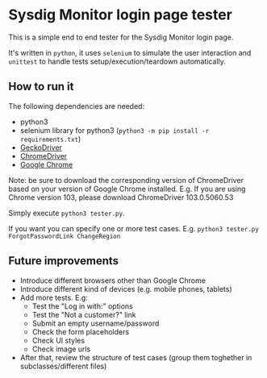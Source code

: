 # Sysdig Monitor login page tester
This is a simple end to end tester for the Sysdig Monitor login page.

It's written in `python`, it uses `selenium` to simulate the user interaction and `unittest` to handle tests setup/execution/teardown automatically.

## How to run it
The following dependencies are needed:
* python3
* selenium library for python3 (`python3 -m pip install -r requirements.txt`)
* [GeckoDriver](https://github.com/mozilla/geckodriver/releases)
* [ChromeDriver](https://chromedriver.chromium.org)
* [Google Chrome](https://www.google.com/intl/it_it/chrome/)

Note: be sure to download the corresponding version of ChromeDriver based on your version of Google Chrome installed. E.g. If you are using Chrome version 103, please download ChromeDriver 103.0.5060.53

Simply execute `python3 tester.py`.

If you want you can specify one or more test cases. E.g. `python3 tester.py ForgotPasswordLink ChangeRegion`

## Future improvements
* Introduce different browsers other than Google Chrome
* Introduce different kind of devices (e.g. mobile phones, tablets)
* Add more tests. E.g:
    - Test the "Log in with:" options
    - Test the "Not a customer?" link
    - Submit an empty username/password
    - Check the form placeholders
    - Check UI styles
    - Check image urls
* After that, review the structure of test cases (group them toghether in subclasses/different files)